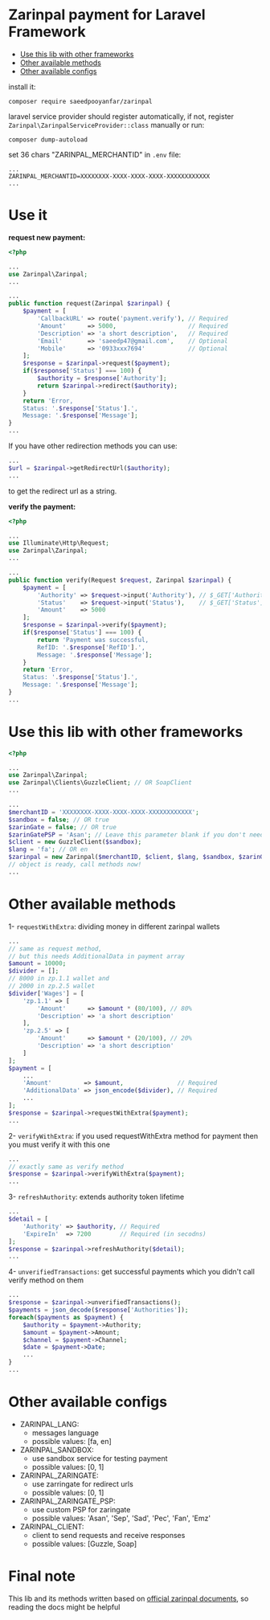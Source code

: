 # **Zarinpal payment for Laravel Framework**

- [Use this lib with other frameworks](#use-this-lib-with-other-frameworks)<br>
- [Other available methods](#other-available-methods)<br>
- [Other available configs](#other-available-configs)<br>

install it:

```shell
composer require saeedpooyanfar/zarinpal
```

laravel service provider should register automatically, if not, register `Zarinpal\ZarinpalServiceProvider::class` manually or run:

```shell
composer dump-autoload
``` 

set 36 chars "ZARINPAL_MERCHANTID" in `.env` file:

```
...
ZARINPAL_MERCHANTID=XXXXXXXX-XXXX-XXXX-XXXX-XXXXXXXXXXXX
...
```

# **Use it**

**request new payment:**

```php
<?php

...
use Zarinpal\Zarinpal;
...

...
public function request(Zarinpal $zarinpal) {
    $payment = [
        'CallbackURL' => route('payment.verify'), // Required
        'Amount'      => 5000,                    // Required
        'Description' => 'a short description',   // Required
        'Email'       => 'saeedp47@gmail.com',    // Optional
        'Mobile'      => '0933xxx7694'            // Optional
    ];
    $response = $zarinpal->request($payment);
    if($response['Status'] === 100) {
        $authority = $response['Authority'];
        return $zarinpal->redirect($authority);
    }
    return 'Error,
    Status: '.$response['Status'].',
    Message: '.$response['Message'];
}
...
```

If you have other redirection methods you can use:

```php
...
$url = $zarinpal->getRedirectUrl($authority);
...
```

to get the redirect url as a string.


**verify the payment:**

```php
<?php

...
use Illuminate\Http\Request;
use Zarinpal\Zarinpal;
...

...
public function verify(Request $request, Zarinpal $zarinpal) {
    $payment = [
        'Authority' => $request->input('Authority'), // $_GET['Authority']
        'Status'    => $request->input('Status'),    // $_GET['Status']
        'Amount'    => 5000
    ];
    $response = $zarinpal->verify($payment);
    if($response['Status'] === 100) {
        return 'Payment was successful,
        RefID: '.$response['RefID'].',
        Message: '.$response['Message'];
    }
    return 'Error,
    Status: '.$response['Status'].',
    Message: '.$response['Message'];
}
...
```

# **Use this lib with other frameworks**

```php
<?php

...
use Zarinpal\Zarinpal;
use Zarinpal\Clients\GuzzleClient; // OR SoapClient
...

...
$merchantID = 'XXXXXXXX-XXXX-XXXX-XXXX-XXXXXXXXXXXX';
$sandbox = false; // OR true
$zarinGate = false; // OR true
$zarinGatePSP = 'Asan'; // Leave this parameter blank if you don't need a custom PSP zaringate.
$client = new GuzzleClient($sandbox);
$lang = 'fa'; // OR en
$zarinpal = new Zarinpal($merchantID, $client, $lang, $sandbox, $zarinGate, $zarinGatePSP);
// object is ready, call methods now!
...
```

# **Other available methods**

1- `requestWithExtra`:
dividing money in different zarinpal wallets
```php
...
// same as request method,
// but this needs AdditionalData in payment array
$amount = 10000;
$divider = [];
// 8000 in zp.1.1 wallet and
// 2000 in zp.2.5 wallet
$divider['Wages'] = [
    'zp.1.1' => [
        'Amount'      => $amount * (80/100), // 80%
        'Description' => 'a short description'
    ],
    'zp.2.5' => [
        'Amount'      => $amount * (20/100), // 20%
        'Description' => 'a short description'
    ]
];
$payment = [
    ...
    'Amount'         => $amount,               // Required
    'AdditionalData' => json_encode($divider), // Required
    ...
];
$response = $zarinpal->requestWithExtra($payment);
...
```

2- `verifyWithExtra`:
if you used requestWithExtra method for payment then you must verify it with this one
```php
...
// exactly same as verify method
$response = $zarinpal->verifyWithExtra($payment);
...

```

3- `refreshAuthority`:
extends authority token lifetime
```php
...
$detail = [
    'Authority' => $authority, // Required
    'ExpireIn'  => 7200        // Required (in secodns)
];
$response = $zarinpal->refreshAuthority($detail);
...
```

4- `unverifiedTransactions`:
get successful payments which you didn't call verify method on them
```php
...
$response = $zarinpal->unverifiedTransactions();
$payments = json_decode($response['Authorities']);
foreach($payments as $payment) {
    $authority = $payment->Authority;
    $amount = $payment->Amount;
    $channel = $payment->Channel;
    $date = $payment->Date;
    ...
}
...
```

# **Other available configs**

* ZARINPAL_LANG:
    * messages language
    * possible values: [fa, en]
* ZARINPAL_SANDBOX:
    * use sandbox service for testing payment
    * possible values: [0, 1]
* ZARINPAL_ZARINGATE:
    * use zarringate for redirect urls
    * possible values: [0, 1]
* ZARINPAL_ZARINGATE_PSP:
    * use custom PSP for zaringate 
    * possible values: 'Asan', 'Sep', 'Sad', 'Pec', 'Fan', 'Emz'           
* ZARINPAL_CLIENT:
    * client to send requests and receive responses
    * possible values: [Guzzle, Soap]

# **Final note**

This lib and its methods written based on
[official zarinpal documents](https://github.com/ZarinPal-Lab/Documentation-PaymentGateway),
so reading the docs might be helpful
